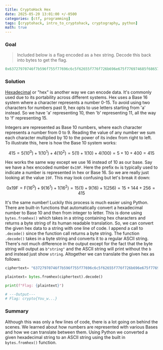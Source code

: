 ```yaml
---
title: CryptoHack Hex
date: 2025-05-20 13:01:00 +/-0500
categories: [ctf, programming]
tags: [cryptohack, intro_to_cryptohack, cryptography, python] 
math: true
---
```


### Goal
> Included below is a flag encoded as a hex string. Decode this back into bytes to get the flag.
```python
0x63727970746f7b596f755f77696c6c5f62655f776f726b696e675f776974685f6865785f737472696e67735f615f6c6f747d
```
### Solution
[Hexadecimal](https://en.wikipedia.org/wiki/Hexadecimal) or "hex" is another way we can encode data. It's commonly used due to its portability across different systems. Hex uses a Base 16 system where a character represents a number 0-15. To avoid using two characters for numbers past 9, hex opts to use letters starting from 'a' instead. So we have 'a' representing 10, then 'b' representing 11, all the way to 'f' representing 15.  

Integers are represented as Base 10 numbers, where each character represents a number from 0 to 9. Reading the value of any number we sum each character multiplied by 10 to the power of its index from right to left. To illustrate this, here is how the Base 10 system works:

$$
415 = 5(10^0) + 1(10^1) + 4(10^2)= 5(1) + 1(10) + 4(100) = 5 + 10 + 400= 415
$$

Hex works the same way except we use 16 instead of 10 as our base. Say we have a hex encoded number `0x19F`. Here the prefix `0x` is typically used to indicate a number is represented in hex or Base 16. So we are really just looking at the value `19F`. This may look confusing but let's break it down:

$$
\text{0x19F} = \text{F}(16^0) + 9(16^1) + 1(16^2)= 15(1) + 9(16) + 1(256)= 15 + 144 + 256 = 415
$$

It's the same number! Luckily this process is much easier using Python. There are built-in functions that automatically convert a hexadecimal number to Base 10 and then from integer to letter. This is done using `bytes.fromhex()` which takes in a string containing hex characters and returns a byte string of its human readable translation. So, we can convert the given hex data to a string with one line of code. I append a call to `.decode()` since the function call returns a byte string. The function `.decode()` takes in a byte string and converts it to a regular ASCII string. There's not much difference in the output except for the fact that the byte string will output as `b"string"` and the ASCII string will print without the `b` and instead just show `string`. Altogether we can translate the given hex as follows: 
```python
ciphertext= "63727970746f7b596f755f77696c6c5f62655f776f726b696e675f776974685f6865785f737472696e67735f615f6c6f747d"

plaintext= bytes.fromhex(ciphertext).decode()

print(f"Flag: {plaintext}")

# ---Output---
# Flag: crypto{You_w...}
```

### Summary
Although this was only a few lines of code, there is a lot going on behind the scenes. We learned about how numbers are represented with various Bases and how we can translate between them. Using Python we converted a given hexadecimal string to an ASCII string using the built in `bytes.fromhex()` function. 
